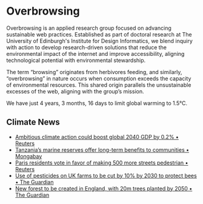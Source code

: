 # Overbrowsing

Overbrowsing is an applied research group focused on advancing sustainable web practices. Established as part of doctoral research at The University of Edinburgh's Institute for Design Informatics, we blend inquiry with action to develop research-driven solutions that reduce the environmental impact of the internet and improve accessibility, aligning technological potential with environmental stewardship.

The term “browsing” originates from herbivores feeding, and similarly, “overbrowsing” in nature occurs when consumption exceeds the capacity of environmental resources. This shared origin parallels the unsustainable excesses of the web, aligning with the group’s mission.

<!-- clock-time -->
We have just 4 years, 3 months, 16 days to limit global warming to 1.5°C.
<!-- /clock-time -->

## Climate News
<!-- clock-news -->
- [Ambitious climate action could boost global 2040 GDP by 0.2% • Reuters](https://www.reuters.com/sustainability/climate-energy/ambitious-climate-action-could-boost-global-2040-gdp-by-02-says-oecd-study-2025-03-25/ )
- [Tanzania’s marine reserves offer long-term benefits to communities • Mongabay](https://news.mongabay.com/2025/03/tanzanias-marine-reserves-offer-long-term-benefits-to-communities-study-finds/ )
- [Paris residents vote in favor of making 500 more streets pedestrian • Reuters](https://www.reuters.com/world/europe/paris-residents-vote-favour-making-500-more-streets-pedestrian-2025-03-23/ )
- [Use of pesticides on UK farms to be cut by 10% by 2030 to protect bees • The Guardian](https://www.theguardian.com/environment/2025/mar/21/use-of-pesticides-on-uk-farms-to-be-cut-by-10-by-2030-to-protect-bees )
- [New forest to be created in England, with 20m trees planted by 2050 • The Guardian](https://www.theguardian.com/environment/2025/mar/21/new-western-forest-england-20-million-trees-2050 )
<!-- /clock-news -->
